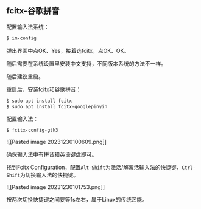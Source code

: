 
## fcitx-谷歌拼音

配置输入法系统：
```bash
$ im-config
```

弹出界面中点OK、Yes，接着选fcitx，点OK、OK。

随后需要在系统设置里安装中文支持，不同版本系统的方法不一样。

随后建议重启。

重启后，安装fcitx和谷歌拼音：
```bash
$ sudo apt install fcitx
$ sudo apt install fcitx-googlepinyin
```

配置输入法：
```bash
$ fcitx-config-gtk3
```

![[Pasted image 20231230100609.png]]

确保输入法中有拼音和英语键盘即可。

找到Fcitx Configuration，配置`Alt-Shift`为激活/解激活输入法的快捷键，`Ctrl-Shift`为切换输入法的快捷键。

![[Pasted image 20231230101753.png]]

按两次切换快捷键之间要等1s左右，属于Linux的传统艺能。

